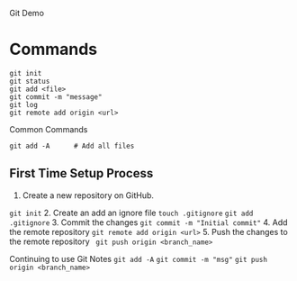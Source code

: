 Git Demo

# Commands

```
git init
git status
git add <file>
git commit -m "message"
git log
git remote add origin <url>
```

Common Commands
```
git add -A      # Add all files
```

## First Time Setup Process

1. Create a new repository on GitHub.

``` git init ```
2. Create an add an ignore file
``` touch .gitignore ```
``` git add .gitignore ```
3. Commit the changes
``` git commit -m "Initial commit" ```
4. Add the remote repository
``` git remote add origin <url> ```
5. Push the changes to the remote repository
``` git push origin <branch_name>```

Continuing to use Git Notes
``` git add -A ```
``` git commit -m "msg" ```
``` git push origin <branch_name> ```